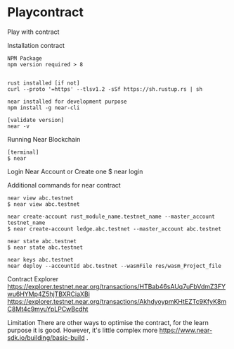 # Playcontract
Play with contract 


Installation contract 
    
    NPM Package 
    npm version required > 8
    
    
    rust installed [if not]
    curl --proto '=https' --tlsv1.2 -sSf https://sh.rustup.rs | sh

    near installed for development purpose 
    npm install -g near-cli

    [validate version]
    near -v

Running Near Blockchain 

    [terminal]
    $ near 

Login Near Account or Create one 
    $ near login

Additional commands for near contract
    
    near view abc.testnet
    $ near view abc.testnet
    
    near create-account rust_module_name.testnet_name --master_account testnet_name
    $ near create-account ledge.abc.testnet --master_account abc.testnet

    near state abc.testnet
    $ near state abc.testnet

    near keys abc.testnet
    near deploy --accountId abc.testnet --wasmFile res/wasm_Project_file

Contract Explorer
    https://explorer.testnet.near.org/transactions/HTBab46sAUq7uFbVdmZ3FYwu6HYMp4Z5hjTBXRCiaXBi
    https://explorer.testnet.near.org/transactions/AkhdyoypmKHtEZTc9KfyK8mC8Mt4c9myuYpLPCwBcdht

Limitation 
    There are other ways to optimise the contract, for the learn purpose it is good. However, it's little complex more https://www.near-sdk.io/building/basic-build .
